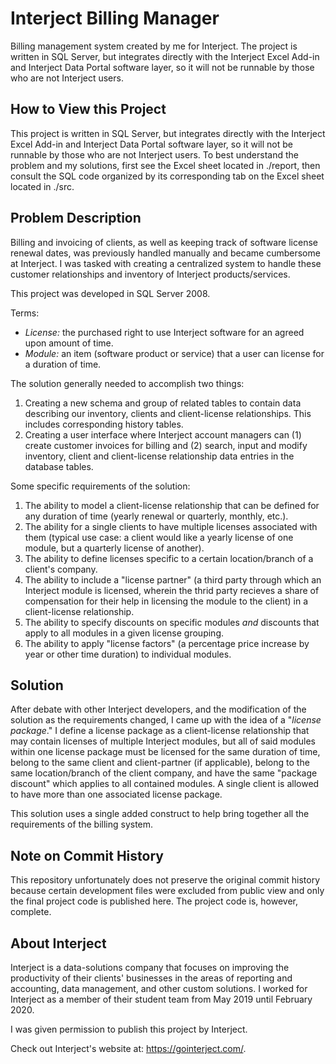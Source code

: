 # Interject Billing Manager

Billing management system created by me for Interject. The project is written in SQL Server, but integrates directly with the Interject Excel Add-in and Interject Data Portal software layer, so it will not be runnable by those who are not Interject users.

## How to View this Project

This project is written in SQL Server, but integrates directly with the Interject Excel Add-in and Interject Data Portal software layer, so it will not be runnable by those who are not Interject users. To best understand the problem and my solutions, first see the Excel sheet located in ./report, then consult the SQL code organized by its corresponding tab on the Excel sheet located in ./src.

## Problem Description

Billing and invoicing of clients, as well as keeping track of software license renewal dates, was previously handled manually and became cumbersome at Interject. I was tasked with creating a centralized system to handle these customer relationships and inventory of Interject products/services.

This project was developed in SQL Server 2008.

Terms:
* *License:* the purchased right to use Interject software for an agreed upon amount of time.
* *Module:* an item (software product or service) that a user can license for a duration of time.

The solution generally needed to accomplish two things:
1. Creating a new schema and group of related tables to contain data describing our inventory, clients and client-license relationships. This includes corresponding history tables.
2. Creating a user interface where Interject account managers can (1) create customer invoices for billing and (2) search, input and modify inventory, client and client-license relationship data entries in the database tables. 

Some specific requirements of the solution:
1. The ability to model a client-license relationship that can be defined for any duration of time (yearly renewal or quarterly, monthly, etc.).
2. The ability for a single clients to have multiple licenses associated with them (typical use case: a client would like a yearly license of one module, but a quarterly license of another).
3. The ability to define licenses specific to a certain location/branch of a client's company.
4. The ability to include a "license partner" (a third party through which an Interject module is licensed, wherein the thrid party recieves a share of compensation for their help in licensing the module to the client) in a client-license relationship.
5. The ability to specify discounts on specific modules _and_ discounts that apply to all modules in a given license grouping.
6. The ability to apply "license factors" (a percentage price increase by year or other time duration) to individual modules.

## Solution

After debate with other Interject developers, and the modification of the solution as the requirements changed, I came up with the idea of a "*license package*." I define a license package as a client-license relationship that may contain licenses of multiple Interject modules, but all of said modules within one license package must be licensed for the same duration of time, belong to the same client and client-partner (if applicable), belong to the same location/branch of the client company, and have the same "package discount" which applies to all contained modules. A single client is allowed to have more than one associated license package.

This solution uses a single added construct to help bring together all the requirements of the billing system.



## Note on Commit History

This repository unfortunately does not preserve the original commit history because certain development files were excluded from public view and only the final project code is published here. The project code is, however, complete.

## About Interject

Interject is a data-solutions company that focuses on improving the productivity of their clients' businesses in the areas of reporting and accounting, data management, and other custom solutions. I worked for Interject as a member of their student team from May 2019 until February 2020.

I was given permission to publish this project by Interject.

Check out Interject's website at: https://gointerject.com/.
